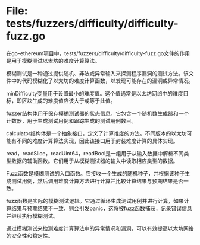 # File: tests/fuzzers/difficulty/difficulty-fuzz.go

在go-ethereum项目中，tests/fuzzers/difficulty/difficulty-fuzz.go文件的作用是用于模糊测试以太坊的难度计算算法。

模糊测试是一种通过提供随机、非法或异常输入来探测程序漏洞的测试方法。该文件中的代码模糊化了以太坊的难度计算函数，以发现可能存在的漏洞或异常情况。

minDifficulty变量用于设置最小的难度值。这个值通常是以太坊网络中的难度目标，即区块生成的难度值应该大于或等于此值。

fuzzer结构体用于保存模糊测试器的状态信息。它包含一个随机数生成器和一个计数器，用于生成测试用例和跟踪生成的测试用例数目。

calculator结构体是一个抽象接口，定义了计算难度的方法。不同版本的以太坊可能有不同的难度计算算法实现，因此该接口用于封装难度计算的具体实现。

read，readSlice，readUint64，readBool是一组用于从输入数据中解析不同类型数据的辅助函数。它们用于从模糊测试器的输入中读取相应类型的数据。

Fuzz函数是模糊测试的入口函数。它接收一个生成的随机种子，并根据该种子生成测试用例，然后调用难度计算方法进行计算并比较计算结果与预期结果是否一致。

fuzz函数是实际的模糊测试逻辑。它通过循环生成测试用例并进行计算，如果计算结果与预期结果不一致，则会引发panic，这将被fuzz函数捕获，记录错误信息并继续执行模糊测试。

通过模糊测试来检测难度计算算法中的异常情况和漏洞，可以有效提高以太坊网络的安全性和稳定性。

